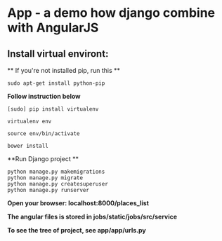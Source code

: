 # App - a demo how django combine with AngularJS

## Install virtual environt:

** If you're not installed pip, run this **

    sudo apt-get install python-pip
**Follow instruction below**
    
    [sudo] pip install virtualenv

    virtualenv env

    source env/bin/activate
    
    bower install

**Run Django project **

    python manage.py makemigrations
    python manage.py migrate
    python manage.py createsuperuser
    python manage.py runserver


**Open your browser: localhost:8000/places_list**

**The angular files is stored in jobs/static/jobs/src/service**

**To see the tree of project, see app/app/urls.py**